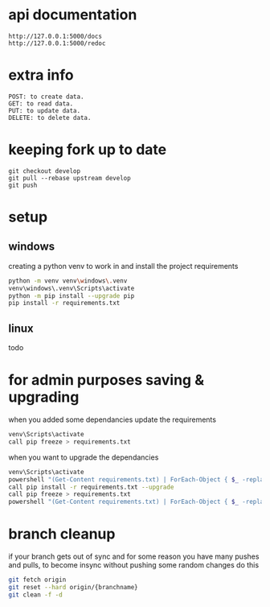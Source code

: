 
# api documentation
```
http://127.0.0.1:5000/docs
http://127.0.0.1:5000/redoc
```
# extra info
```
POST: to create data.
GET: to read data.
PUT: to update data.
DELETE: to delete data.
```
# keeping fork up to date
```
git checkout develop
git pull --rebase upstream develop
git push
```
# setup
## windows
creating a python venv to work in and install the project requirements
```sh
python -m venv venv\windows\.venv
venv\windows\.venv\Scripts\activate
python -m pip install --upgrade pip
pip install -r requirements.txt
```
## linux
todo

# for admin purposes saving & upgrading
when you added some dependancies update the requirements
```sh
venv\Scripts\activate
call pip freeze > requirements.txt
```
when you want to upgrade the dependancies
```sh
venv\Scripts\activate
powershell "(Get-Content requirements.txt) | ForEach-Object { $_ -replace '==', '>=' } | Set-Content requirements.txt"
call pip install -r requirements.txt --upgrade
call pip freeze > requirements.txt
powershell "(Get-Content requirements.txt) | ForEach-Object { $_ -replace '>=', '==' } | Set-Content requirements.txt"
```
# branch cleanup
if your branch gets out of sync and for some reason you have many pushes and pulls, to become insync without pushing some random changes do this
```sh
git fetch origin
git reset --hard origin/{branchname}
git clean -f -d
```
